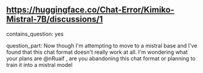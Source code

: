 ## https://huggingface.co/Chat-Error/Kimiko-Mistral-7B/discussions/1

contains_question: yes

question_part: Now though I'm attempting to move to a mistral base and I've found that this chat format doesn't really work at all. I'm wondering what your plans are @nRuaif , are you abandoning this chat format or planning to train it into a mistral model